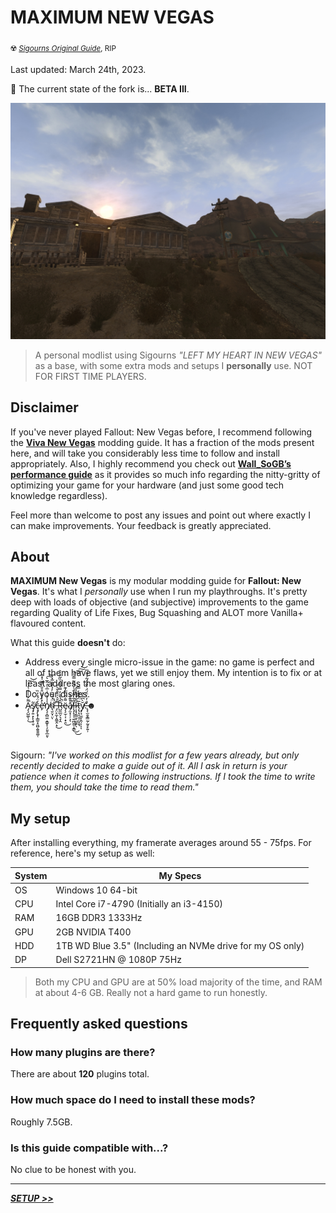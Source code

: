 # **MAXIMUM NEW VEGAS**
<sub>☢️ [_Sigourns Original Guide_](https://github.com/Sigourn/iheartnewvegas), RIP </sub>

Last updated: March 24th, 2023.

🚧 The current state of the fork is... **BETA III**.

![Banner](assets/readme-banner.jpeg)
> A personal modlist using Sigourns *"LEFT MY HEART IN NEW VEGAS"* as a base, with some extra mods and setups I **personally** use. NOT FOR FIRST TIME PLAYERS.

## Disclaimer

If you've never played Fallout: New Vegas before, I recommend following the [**Viva New Vegas**](https://vivanewvegas.github.io/) modding guide. It has a fraction of the mods present here, and will take you considerably less time to follow and install appropriately. Also, I highly recommend you check out [**Wall_SoGB’s performance guide**](https://wallsogb.github.io/FalloutNV-Performance-Guide/) as it provides so much info regarding the nitty-gritty of optimizing your game for your hardware (and just some good tech knowledge regardless).

Feel more than welcome to post any issues and point out where exactly I can make improvements. Your feedback is greatly appreciated.

## About

**MAXIMUM New Vegas** is my modular modding guide for **Fallout: New Vegas**. It's what I *personally* use when I run my playthroughs. It's pretty deep with loads of objective (and subjective) improvements to the game regarding Quality of Life Fixes, Bug Squashing and ALOT more Vanilla+ flavoured content.

What this guide **doesn't** do:

- Address every single micro-issue in the game: no game is perfect and all of them have flaws, yet we still enjoy them. My intention is to fix or at least address the most glaring ones.
- Do your dishes.
- A̷̡̧̺͚̜̹͌͐͗̇̾͗̒͗͘͜͠͝ş̸̡͍̣̙̙̝̜̬̃ç̶̡̢̟̩̳̱͙͈̺̭̱̱̱͚̜̒̈́̽̓̏è̵̛̙̽̾͋̈̊̐̿̌̍̽̊n̸̡̧̩̻̫̤͙̳̥̹̗͈̥̲͈̩̾̾̔͑͗̅̍̓̂̅͛͠͝d̴͉̮̤͓̤̈́́̅͐̓̉̒̉̅̽̀͘̕̚ͅ ̶̡̤̙̼͎̭͚̭̣̞͌̆͛̍͒̄̌̀͑͜R̶̺̼̲̤̗͉̞̭̂́̌̆̓̿́͌̉̏͂̊̍͛̚ë̴̡̧̫̜͎̣̟̯͌̇̑̈̏̓͊͜a̸̡̫̝̦̦͕̽̎͊̾̚ͅl̶̨̡̝̦̜͍̪̱̼̜̝̳̄͋̈̐̈́̍̈̅͌̿̾͜͜͠͠͠͝ī̷͔͙̗̳̫͔̺̬̙̖̋̌̔̑̌͐̓ṭ̵̢̙̗̣͕̤̝̼͉̅̈́͊̃̓̿y̸̡̘̫̫̙̭̹̦̆̀͆̔̉ͅͅ.̶̢̨̛̫̯̝͇̰̦̰̥̙͍̹̒̇̒̀̈́̈́͐̐̈́̃̉̈́̅☻


</br>
</br>

Sigourn: _"I've worked on this modlist for a few years already, but only recently decided to make a guide out of it. All I ask in return is your patience when it comes to following instructions. If I took the time to write them, you *should* take the time to read them."_


## My setup

After installing everything, my framerate averages around 55 - 75fps. For reference, here's my setup as well:

System | My Specs
------------ | -------------
OS  | Windows 10 64-bit
CPU | Intel Core i7-4790 (Initially an i3-4150)
RAM | 16GB DDR3 1333Hz
GPU | 2GB NVIDIA T400
HDD | 1TB WD Blue 3.5" (Including an NVMe drive for my OS only)
DP  | Dell S2721HN @ 1080P 75Hz

> Both my CPU and GPU are at 50% load majority of the time, and RAM at about 4-6 GB. Really not a hard game to run honestly.

## Frequently asked questions

### How many plugins are there?

There are about **120** plugins total.

### How much space do I need to install these mods?

Roughly 7.5GB.

### Is this guide compatible with...?

No clue to be honest with you.

---

[_**SETUP >>**_](SETUP.md)
